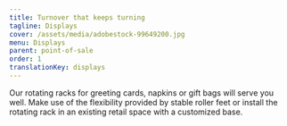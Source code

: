 ```yaml
---
title: Turnover that keeps turning
tagline: Displays
cover: /assets/media/adobestock-99649200.jpg
menu: Displays
parent: point-of-sale
order: 1
translationKey: displays
---
```

Our rotating racks for greeting cards, napkins or gift bags will serve you well. Make use of the flexibility provided by stable roller feet or install the rotating rack in an existing retail space with a customized base.
